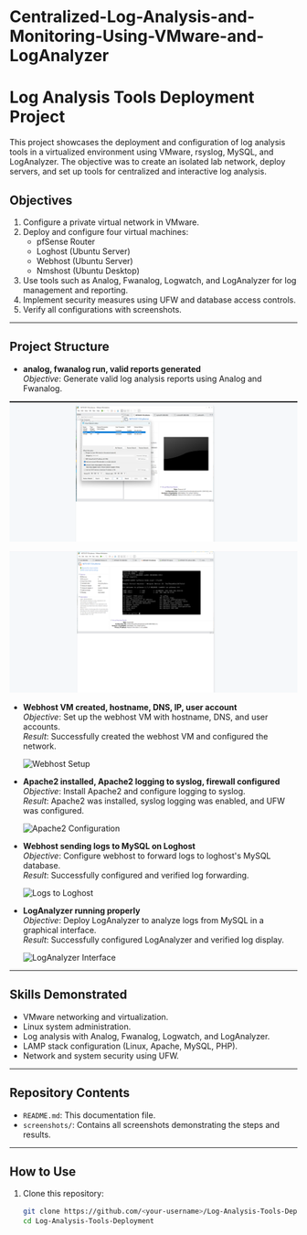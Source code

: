 # Centralized-Log-Analysis-and-Monitoring-Using-VMware-and-LogAnalyzer

# Log Analysis Tools Deployment Project

This project showcases the deployment and configuration of log analysis tools in a virtualized environment using VMware, rsyslog, MySQL, and LogAnalyzer. The objective was to create an isolated lab network, deploy servers, and set up tools for centralized and interactive log analysis.

## Objectives
1. Configure a private virtual network in VMware.
2. Deploy and configure four virtual machines:
   - pfSense Router
   - Loghost (Ubuntu Server)
   - Webhost (Ubuntu Server)
   - Nmshost (Ubuntu Desktop)
3. Use tools such as Analog, Fwanalog, Logwatch, and LogAnalyzer for log management and reporting.
4. Implement security measures using UFW and database access controls.
5. Verify all configurations with screenshots.

---

## Project Structure

- **analog, fwanalog run, valid reports generated**  
  _Objective_: Generate valid log analysis reports using Analog and Fwanalog.  

![Analog Report](analog1.png) 
 


![Analog Report - Example 2](analog2.png) 








- **Webhost VM created, hostname, DNS, IP, user account**  
  _Objective_: Set up the webhost VM with hostname, DNS, and user accounts.  
  _Result_: Successfully created the webhost VM and configured the network.  



  ![Webhost Setup](screenshots/webhost-setup.png)

- **Apache2 installed, Apache2 logging to syslog, firewall configured**  
  _Objective_: Install Apache2 and configure logging to syslog.  
  _Result_: Apache2 was installed, syslog logging was enabled, and UFW was configured. 


 
  ![Apache2 Configuration](screenshots/apache2-config.png)

- **Webhost sending logs to MySQL on Loghost**  
  _Objective_: Configure webhost to forward logs to loghost's MySQL database.  
  _Result_: Successfully configured and verified log forwarding.  


  ![Logs to Loghost](screenshots/logs-to-loghost.png)

- **LogAnalyzer running properly**  
  _Objective_: Deploy LogAnalyzer to analyze logs from MySQL in a graphical interface.  
  _Result_: Successfully configured LogAnalyzer and verified log display. 


 
  ![LogAnalyzer Interface](screenshots/loganalyzer-interface.png)

---

## Skills Demonstrated

- VMware networking and virtualization.
- Linux system administration.
- Log analysis with Analog, Fwanalog, Logwatch, and LogAnalyzer.
- LAMP stack configuration (Linux, Apache, MySQL, PHP).
- Network and system security using UFW.

---

## Repository Contents

- `README.md`: This documentation file.
- `screenshots/`: Contains all screenshots demonstrating the steps and results.

---

## How to Use

1. Clone this repository:
   ```bash
   git clone https://github.com/<your-username>/Log-Analysis-Tools-Deployment.git
   cd Log-Analysis-Tools-Deployment
